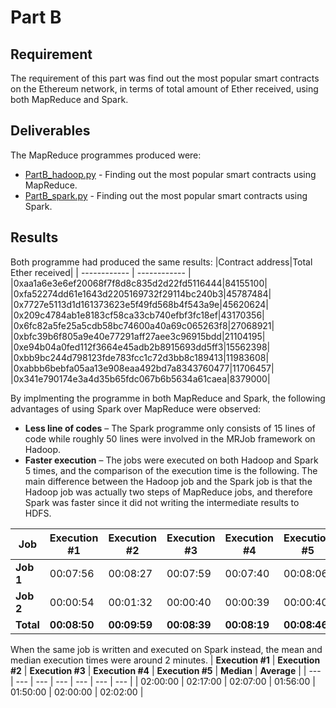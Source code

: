 # Part B
## Requirement
The requirement of this part was find out the most popular smart contracts on the Ethereum network, in terms of total amount of Ether received, using both MapReduce and Spark.

## Deliverables
The MapReduce programmes produced were:
* [PartB_hadoop.py](./PartB_hadoop.py) - Finding out the most popular smart contracts using MapReduce.
* [PartB_spark.py](./PartB_spark.py) - Finding out the most popular smart contracts using Spark.

## Results
Both programme had produced the same results:
|Contract address|Total Ether received|
| ------------ | ------------ |
|0xaa1a6e3e6ef20068f7f8d8c835d2d22fd5116444|84155100|
|0xfa52274dd61e1643d2205169732f29114bc240b3|45787484|
|0x7727e5113d1d161373623e5f49fd568b4f543a9e|45620624|
|0x209c4784ab1e8183cf58ca33cb740efbf3fc18ef|43170356|
|0x6fc82a5fe25a5cdb58bc74600a40a69c065263f8|27068921|
|0xbfc39b6f805a9e40e77291aff27aee3c96915bdd|21104195|
|0xe94b04a0fed112f3664e45adb2b8915693dd5ff3|15562398|
|0xbb9bc244d798123fde783fcc1c72d3bb8c189413|11983608|
|0xabbb6bebfa05aa13e908eaa492bd7a8343760477|11706457|
|0x341e790174e3a4d35b65fdc067b6b5634a61caea|8379000|

By implmenting the programme in both MapReduce and Spark, the following advantages of using Spark over MapReduce were observed:
- **Less line of codes** – The Spark programme only consists of 15 lines of code while roughly 50 lines were involved in the MRJob framework on Hadoop.
- **Faster execution** – The jobs were executed on both Hadoop and Spark 5 times, and the comparison of the execution time is the following. The main difference between the Hadoop job and the Spark job is that the Hadoop job was actually two steps of MapReduce jobs, and therefore Spark was faster since it did not writing the intermediate results to HDFS.

| **Job** | **Execution #1** | **Execution #2** | **Execution #3** | **Execution #4** | **Execution #5** | **Median** | **Average** |
| --- | --- | --- | --- | --- | --- | --- | --- |
| **Job 1** | 00:07:56 | 00:08:27 | 00:07:59 | 00:07:40 | 00:08:06 | 00:07:59 | 00:08:02 |
| **Job 2** | 00:00:54 | 00:01:32 | 00:00:40 | 00:00:39 | 00:00:40 | 00:00:40 | 00:00:53 |
| **Total** | **00:08:50** | **00:09:59** | **00:08:39** | **00:08:19** | **00:08:46** | **00:08:46** | **00:08:55** |

When the same job is written and executed on Spark instead, the mean and median execution times were around 2 minutes.
| **Execution #1** | **Execution #2** | **Execution #3** | **Execution #4** | **Execution #5** | **Median** | **Average** |
| --- | --- | --- | --- | --- | --- | --- |
| 02:00:00 | 02:17:00 | 02:07:00 | 01:56:00 | 01:50:00 | 02:00:00 | 02:02:00 |
